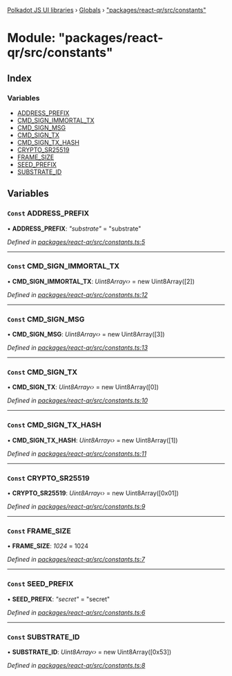 [Polkadot JS UI libraries](../README.md) › [Globals](../globals.md) › ["packages/react-qr/src/constants"](_packages_react_qr_src_constants_.md)

# Module: "packages/react-qr/src/constants"

## Index

### Variables

* [ADDRESS_PREFIX](_packages_react_qr_src_constants_.md#const-address_prefix)
* [CMD_SIGN_IMMORTAL_TX](_packages_react_qr_src_constants_.md#const-cmd_sign_immortal_tx)
* [CMD_SIGN_MSG](_packages_react_qr_src_constants_.md#const-cmd_sign_msg)
* [CMD_SIGN_TX](_packages_react_qr_src_constants_.md#const-cmd_sign_tx)
* [CMD_SIGN_TX_HASH](_packages_react_qr_src_constants_.md#const-cmd_sign_tx_hash)
* [CRYPTO_SR25519](_packages_react_qr_src_constants_.md#const-crypto_sr25519)
* [FRAME_SIZE](_packages_react_qr_src_constants_.md#const-frame_size)
* [SEED_PREFIX](_packages_react_qr_src_constants_.md#const-seed_prefix)
* [SUBSTRATE_ID](_packages_react_qr_src_constants_.md#const-substrate_id)

## Variables

### `Const` ADDRESS_PREFIX

• **ADDRESS_PREFIX**: *"substrate"* = "substrate"

*Defined in [packages/react-qr/src/constants.ts:5](https://github.com/polkadot-js/ui/blob/db6948d6/packages/react-qr/src/constants.ts#L5)*

___

### `Const` CMD_SIGN_IMMORTAL_TX

• **CMD_SIGN_IMMORTAL_TX**: *Uint8Array‹›* = new Uint8Array([2])

*Defined in [packages/react-qr/src/constants.ts:12](https://github.com/polkadot-js/ui/blob/db6948d6/packages/react-qr/src/constants.ts#L12)*

___

### `Const` CMD_SIGN_MSG

• **CMD_SIGN_MSG**: *Uint8Array‹›* = new Uint8Array([3])

*Defined in [packages/react-qr/src/constants.ts:13](https://github.com/polkadot-js/ui/blob/db6948d6/packages/react-qr/src/constants.ts#L13)*

___

### `Const` CMD_SIGN_TX

• **CMD_SIGN_TX**: *Uint8Array‹›* = new Uint8Array([0])

*Defined in [packages/react-qr/src/constants.ts:10](https://github.com/polkadot-js/ui/blob/db6948d6/packages/react-qr/src/constants.ts#L10)*

___

### `Const` CMD_SIGN_TX_HASH

• **CMD_SIGN_TX_HASH**: *Uint8Array‹›* = new Uint8Array([1])

*Defined in [packages/react-qr/src/constants.ts:11](https://github.com/polkadot-js/ui/blob/db6948d6/packages/react-qr/src/constants.ts#L11)*

___

### `Const` CRYPTO_SR25519

• **CRYPTO_SR25519**: *Uint8Array‹›* = new Uint8Array([0x01])

*Defined in [packages/react-qr/src/constants.ts:9](https://github.com/polkadot-js/ui/blob/db6948d6/packages/react-qr/src/constants.ts#L9)*

___

### `Const` FRAME_SIZE

• **FRAME_SIZE**: *1024* = 1024

*Defined in [packages/react-qr/src/constants.ts:7](https://github.com/polkadot-js/ui/blob/db6948d6/packages/react-qr/src/constants.ts#L7)*

___

### `Const` SEED_PREFIX

• **SEED_PREFIX**: *"secret"* = "secret"

*Defined in [packages/react-qr/src/constants.ts:6](https://github.com/polkadot-js/ui/blob/db6948d6/packages/react-qr/src/constants.ts#L6)*

___

### `Const` SUBSTRATE_ID

• **SUBSTRATE_ID**: *Uint8Array‹›* = new Uint8Array([0x53])

*Defined in [packages/react-qr/src/constants.ts:8](https://github.com/polkadot-js/ui/blob/db6948d6/packages/react-qr/src/constants.ts#L8)*
